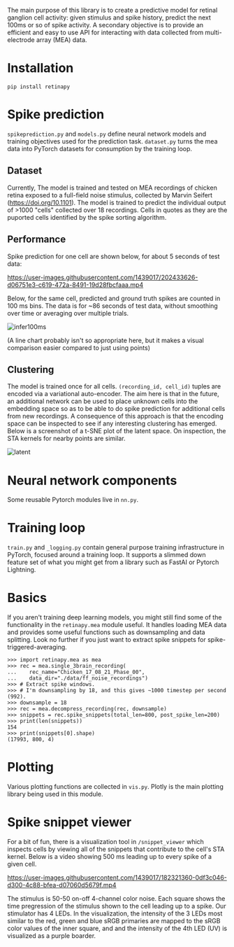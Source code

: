The main purpose of this library is to create a predictive model for retinal ganglion cell activity: given stimulus and spike history, predict the next 100ms or so of spike activity. A secondary objective is to provide an efficient and easy to use API for interacting with data collected from multi-electrode array (MEA) data.

Installation
============

	pip install retinapy


Spike prediction
================
`spikeprediction.py` and `models.py` define neural network models and 
training objectives used for the prediction task. `dataset.py` turns the 
mea data into PyTorch datasets for consumption by the training loop.

Dataset
-------
Currently, The model is trained and tested on MEA recordings of chicken retina exposed to a full-field noise stimulus, collected by Marvin Seifert (https://doi.org/10.1101). The model is trained to predict the individual output of >1000 "cells" collected over 18 recordings. Cells in quotes as they are the puported cells identified by the spike sorting algorithm. 

Performance
-----------
Spike prediction for one cell are shown below, for about 5 seconds of test data:

https://user-images.githubusercontent.com/1439017/202433626-d06751e3-c619-472a-8491-19d28fbcfaaa.mp4

Below, for the same cell, predicted and ground truth spikes are counted in 100 ms bins. The data is for ~86 seconds of test data, without smoothing over time or averaging over multiple trials. 


![infer100ms](https://user-images.githubusercontent.com/1439017/202437623-8f740415-1a62-4bad-a07b-8d99719c6574.png)

(A line chart probably isn't so appropriate here, but it makes a visual comparison easier compared to just using points)

Clustering
----------
The model is trained once for all cells. `(recording_id, cell_id)` tuples are encoded via a variational auto-encoder. The aim here is that in the future, an additional network can be used to place unknown cells into the embedding space so as to be able to do spike prediction for additional cells from new recordings. A consequence of this approach is that the encoding space can be inspected to see if any interesting clustering has emerged. Below is a screenshot of a t-SNE plot of the latent space. On inspection, the STA kernels for nearby points are similar.

![latent](https://user-images.githubusercontent.com/1439017/202499239-ae0a0b44-f378-41fd-a35d-cb1743a7ff79.png)


Neural network components
=========================
Some reusable Pytorch modules live in `nn.py`.


Training loop
=============
`train.py` and `_logging.py` contain general purpose training infrastructure
in PyTorch, focused around a training loop. It supports a slimmed down
feature set of what you might get from a library such as FastAI or Pytorch 
Lightning.


Basics
======
If you aren't training deep learning models, you might still find some of the
functionality in the `retinapy.mea` module useful. It handles loading MEA data 
and provides some useful functions such as downsampling and data splitting. 
Look no further if you just want to extract spike snippets for 
spike-triggered-averaging.

```
>>> import retinapy.mea as mea
>>> rec = mea.single_3brain_recording(
...    rec_name="Chicken_17_08_21_Phase_00",
...    data_dir="./data/ff_noise_recordings")
>>> # Extract spike windows.
>>> # I'm downsampling by 18, and this gives ~1000 timestep per second (992).
>>> downsample = 18
>>> rec = mea.decompress_recording(rec, downsample)
>>> snippets = rec.spike_snippets(total_len=800, post_spike_len=200)
>>> print(len(snippets))
154
>>> print(snippets[0].shape)
(17993, 800, 4)

```

Plotting
========
Various plotting functions are collected in `vis.py`. Plotly is the main
plotting library being used in this module.

Spike snippet viewer
====================
For a bit of fun, there is a visualization tool in `/snippet_viewer` which
inspects cells by viewing all of the snippets that contribute to the cell's
STA kernel. Below is a video showing 500 ms leading up to every spike of a 
given cell. 

https://user-images.githubusercontent.com/1439017/182321360-0df3c046-d300-4c88-bfea-d07060d5679f.mp4

The stimulus is 50-50 on-off 4-channel color noise. Each square shows the time pregression of the stimulus shown to the cell leading up to a spike. Our stimulator has 4 LEDs. In the visualization, the intensity of the 3 LEDs most similar to the red, green and blue sRGB primaries are mapped to the sRGB color values of the inner square, and and the intensity of the 4th LED (UV) is visualized as a purple boarder.




